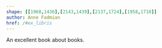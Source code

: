 ```yaml
---
shape: [[1968,1436],[2143,1439],[2137,1724],[1958,1710]]
author: Anne Fadmian
href: /#ex_libris
---
```

An excellent book about books.

